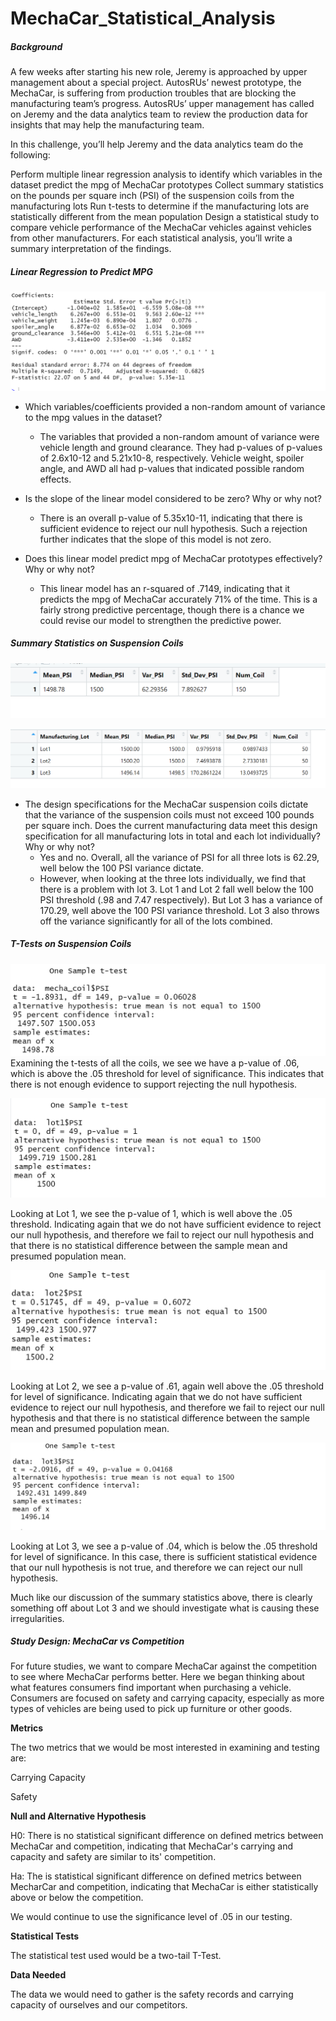 # MechaCar_Statistical_Analysis

##### Background

A few weeks after starting his new role, Jeremy is approached by upper management about a special project. AutosRUs’ newest prototype, the MechaCar, is suffering from production troubles that are blocking the manufacturing team’s progress. AutosRUs’ upper management has called on Jeremy and the data analytics team to review the production data for insights that may help the manufacturing team.

In this challenge, you’ll help Jeremy and the data analytics team do the following:

Perform multiple linear regression analysis to identify which variables in the dataset predict the mpg of MechaCar prototypes
Collect summary statistics on the pounds per square inch (PSI) of the suspension coils from the manufacturing lots
Run t-tests to determine if the manufacturing lots are statistically different from the mean population
Design a statistical study to compare vehicle performance of the MechaCar vehicles against vehicles from other manufacturers. For each statistical analysis, you’ll write a summary interpretation of the findings.

##### Linear Regression to Predict MPG

![](https://github.com/labinskin/MechaCar_Statistical_Analysis/blob/main/Resources/Initial%20Summary.png)

- Which variables/coefficients provided a non-random amount of variance to the mpg values in the dataset?
  - The variables that provided a non-random amount of variance were vehicle length and ground clearance. They had p-values of p-values of 2.6x10-12 and 5.21x10-8, respectively. Vehicle weight, spoiler angle, and AWD all had p-values that indicated possible random effects. 

- Is the slope of the linear model considered to be zero? Why or why not?
  - There is an overall p-value of 5.35x10-11, indicating that there is sufficient evidence to reject our null hypothesis. Such a rejection further indicates that the slope of this model is not zero.

- Does this linear model predict mpg of MechaCar prototypes effectively? Why or why not?
  - This linear model has an r-squared of .7149, indicating that it predicts the mpg of MechaCar accurately 71% of the time. This is a fairly strong predictive percentage, though there is a chance we could revise our model to strengthen the predictive power.

##### Summary Statistics on Suspension Coils
![](https://github.com/labinskin/MechaCar_Statistical_Analysis/blob/main/Resources/Total%20Summary%20Table.png)

![](https://github.com/labinskin/MechaCar_Statistical_Analysis/blob/main/Resources/Lot%20Summary%20Table.png)

- The design specifications for the MechaCar suspension coils dictate that the variance of the suspension coils must not exceed 100 pounds per square inch. Does the current manufacturing data meet this design specification for all manufacturing lots in total and each lot individually? Why or why not?
  - Yes and no. Overall, all the variance of PSI for all three lots is 62.29, well below the 100 PSI variance dictate. 
  - However, when looking at the three lots individually, we find that there is a problem with lot 3. Lot 1 and Lot 2 fall well below the 100 PSI threshold (.98 and 7.47 respectively). But Lot 3 has a variance of 170.29, well above the 100 PSI variance threshold. Lot 3 also throws off the variance significantly for all of the lots combined.


##### T-Tests on Suspension Coils
![](https://github.com/labinskin/MechaCar_Statistical_Analysis/blob/main/Resources/Total%20T_Test.png)
Examining the t-tests of all the coils, we see we have a p-value of .06, which is above the .05 threshold for level of significance. This indicates that there is not enough evidence to support rejecting the null hypothesis. 

![](https://github.com/labinskin/MechaCar_Statistical_Analysis/blob/main/Resources/Lot1%20T_Test.png)

Looking at Lot 1, we see the p-value of 1, which is well above the .05 threshold. Indicating again that we do not have sufficient evidence to reject our null hypothesis, and therefore we fail to reject our null hypothesis and that there is no statistical difference between the sample mean and presumed population mean. 

![](https://github.com/labinskin/MechaCar_Statistical_Analysis/blob/main/Resources/Lot2%20T_Test.png)

Looking at Lot 2, we see a p-value of .61, again well above the .05 threshold for level of significance. Indicating again that we do not have sufficient evidence to reject our null hypothesis, and therefore we fail to reject our null hypothesis and that there is no statistical difference between the sample mean and presumed population mean. 

![](https://github.com/labinskin/MechaCar_Statistical_Analysis/blob/main/Resources/Lot3%20T_Test.png)

Looking at Lot 3, we see a p-value of .04, which is below the .05 threshold for level of significance. In this case, there is sufficient statistical evidence that our null hypothesis is not true, and therefore we can reject our null hypothesis.

Much like our discussion of the summary statistics above, there is clearly something off about Lot 3 and we should investigate what is causing these irregularities.

##### Study Design: MechaCar vs Competition
For future studies, we want to compare MechaCar against the competition to see where MechaCar performs better. Here we began thinking about what features consumers find important when purchasing a vehicle. Consumers are focused on safety and carrying capacity, especially as more types of vehicles are being used to pick up furniture or other goods.

**Metrics**

The two metrics that we would be most interested in examining and testing are:

Carrying Capacity

Safety

**Null and Alternative Hypothesis**

H0: There is no statistical significant difference on defined metrics between MechaCar and competition, indicating that MechaCar's carrying and capacity and safety are similar to its' competition.

Ha: The is statistical significant difference on defined metrics between MecharCar and competition, indicating that MechaCar is either statistically above or below the competition.

We would continue to use the significance level of .05 in our testing.

**Statistical Tests**

The statistical test used would be a two-tail T-Test.

**Data Needed**

The data we would need to gather is the safety records and carrying capacity of ourselves and our competitors.
